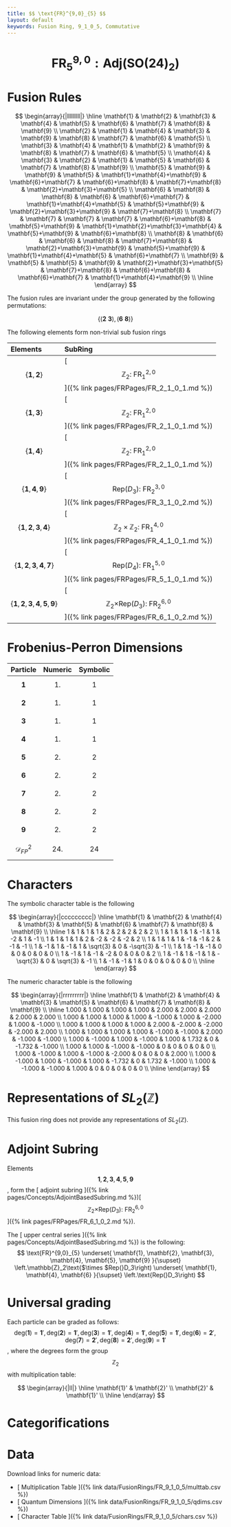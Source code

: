 ```yaml
---
title: $$ \text{FR}^{9,0}_{5} $$
layout: default
keywords: Fusion Ring, 9_1_0_5, Commutative
---
```

# $$ \text{FR}^{9,0}_{5}: \mathrm{Adj}(\mathrm{SO}(24)_2) $$


# Fusion Rules

$$
\begin{array}{|lllllllll|}
\hline
 \mathbf{1} & \mathbf{2} & \mathbf{3} & \mathbf{4} & \mathbf{5} & \mathbf{6} & \mathbf{7} & \mathbf{8} & \mathbf{9} \\
 \mathbf{2} & \mathbf{1} & \mathbf{4} & \mathbf{3} & \mathbf{9} & \mathbf{8} & \mathbf{7} & \mathbf{6} & \mathbf{5} \\
 \mathbf{3} & \mathbf{4} & \mathbf{1} & \mathbf{2} & \mathbf{9} & \mathbf{8} & \mathbf{7} & \mathbf{6} & \mathbf{5} \\
 \mathbf{4} & \mathbf{3} & \mathbf{2} & \mathbf{1} & \mathbf{5} & \mathbf{6} & \mathbf{7} & \mathbf{8} & \mathbf{9} \\
 \mathbf{5} & \mathbf{9} & \mathbf{9} & \mathbf{5} & \mathbf{1}+\mathbf{4}+\mathbf{9} & \mathbf{6}+\mathbf{7} & \mathbf{6}+\mathbf{8} & \mathbf{7}+\mathbf{8} & \mathbf{2}+\mathbf{3}+\mathbf{5} \\
 \mathbf{6} & \mathbf{8} & \mathbf{8} & \mathbf{6} & \mathbf{6}+\mathbf{7} & \mathbf{1}+\mathbf{4}+\mathbf{5} & \mathbf{5}+\mathbf{9} & \mathbf{2}+\mathbf{3}+\mathbf{9} & \mathbf{7}+\mathbf{8} \\
 \mathbf{7} & \mathbf{7} & \mathbf{7} & \mathbf{7} & \mathbf{6}+\mathbf{8} & \mathbf{5}+\mathbf{9} & \mathbf{1}+\mathbf{2}+\mathbf{3}+\mathbf{4} & \mathbf{5}+\mathbf{9} & \mathbf{6}+\mathbf{8} \\
 \mathbf{8} & \mathbf{6} & \mathbf{6} & \mathbf{8} & \mathbf{7}+\mathbf{8} & \mathbf{2}+\mathbf{3}+\mathbf{9} & \mathbf{5}+\mathbf{9} & \mathbf{1}+\mathbf{4}+\mathbf{5} & \mathbf{6}+\mathbf{7} \\
 \mathbf{9} & \mathbf{5} & \mathbf{5} & \mathbf{9} & \mathbf{2}+\mathbf{3}+\mathbf{5} & \mathbf{7}+\mathbf{8} & \mathbf{6}+\mathbf{8} & \mathbf{6}+\mathbf{7} & \mathbf{1}+\mathbf{4}+\mathbf{9} \\
\hline
\end{array}
$$


The fusion rules are invariant under the group generated by the following permutations:

$$ \{(\mathbf{2} \  \mathbf{3}), (\mathbf{6} \  \mathbf{8})\} $$


The following elements form non-trivial sub fusion rings

| Elements | SubRing |
| :------ | :------ |
| $$ \{\mathbf{1},\mathbf{2}\} $$ | [ $$ \mathbb{Z}_2:\ \text{FR}^{2,0}_{1} $$ ]({% link pages/FRPages/FR_2_1_0_1.md %}) |
| $$ \{\mathbf{1},\mathbf{3}\} $$ | [ $$ \mathbb{Z}_2:\ \text{FR}^{2,0}_{1} $$ ]({% link pages/FRPages/FR_2_1_0_1.md %}) |
| $$ \{\mathbf{1},\mathbf{4}\} $$ | [ $$ \mathbb{Z}_2:\ \text{FR}^{2,0}_{1} $$ ]({% link pages/FRPages/FR_2_1_0_1.md %}) |
| $$ \{\mathbf{1},\mathbf{4},\mathbf{9}\} $$ | [ $$ \left.\text{Rep(}D_3\right):\ \text{FR}^{3,0}_{2} $$ ]({% link pages/FRPages/FR_3_1_0_2.md %}) |
| $$ \{\mathbf{1},\mathbf{2},\mathbf{3},\mathbf{4}\} $$ | [ $$ \mathbb{Z}_2\times \mathbb{Z}_2:\ \text{FR}^{4,0}_{1} $$ ]({% link pages/FRPages/FR_4_1_0_1.md %}) |
| $$ \{\mathbf{1},\mathbf{2},\mathbf{3},\mathbf{4},\mathbf{7}\} $$ | [ $$ \left.\text{Rep(}D_4\right):\ \text{FR}^{5,0}_{1} $$ ]({% link pages/FRPages/FR_5_1_0_1.md %}) |
| $$ \{\mathbf{1},\mathbf{2},\mathbf{3},\mathbf{4},\mathbf{5},\mathbf{9}\} $$ | [ $$ \left.\mathbb{Z}_2\text{$\times $Rep(}D_3\right):\ \text{FR}^{6,0}_{2} $$ ]({% link pages/FRPages/FR_6_1_0_2.md %}) |

# Frobenius-Perron Dimensions

| Particle | Numeric | Symbolic |
| :------ | :------ | :------ |
| $$ \mathbf{1} $$ | $$ 1. $$ | $$ 1 $$ |
| $$ \mathbf{2} $$ | $$ 1. $$ | $$ 1 $$ |
| $$ \mathbf{3} $$ | $$ 1. $$ | $$ 1 $$ |
| $$ \mathbf{4} $$ | $$ 1. $$ | $$ 1 $$ |
| $$ \mathbf{5} $$ | $$ 2. $$ | $$ 2 $$ |
| $$ \mathbf{6} $$ | $$ 2. $$ | $$ 2 $$ |
| $$ \mathbf{7} $$ | $$ 2. $$ | $$ 2 $$ |
| $$ \mathbf{8} $$ | $$ 2. $$ | $$ 2 $$ |
| $$ \mathbf{9} $$ | $$ 2. $$ | $$ 2 $$ |
| $$ \mathcal{D}_{FP}^2 $$ | $$ 24. $$ | $$ 24 $$ |

# Characters

The symbolic character table is the following

$$
\begin{array}{|ccccccccc|}
\hline
 \mathbf{1} & \mathbf{2} & \mathbf{4} & \mathbf{3} & \mathbf{5} & \mathbf{6} & \mathbf{7} & \mathbf{8} & \mathbf{9} \\
\hline
 1 & 1 & 1 & 1 & 2 & 2 & 2 & 2 & 2 \\
 1 & 1 & 1 & 1 & -1 & 1 & -2 & 1 & -1 \\
 1 & 1 & 1 & 1 & 2 & -2 & -2 & -2 & 2 \\
 1 & 1 & 1 & 1 & -1 & -1 & 2 & -1 & -1 \\
 1 & -1 & 1 & -1 & 1 & \sqrt{3} & 0 & -\sqrt{3} & -1 \\
 1 & 1 & -1 & -1 & 0 & 0 & 0 & 0 & 0 \\
 1 & -1 & 1 & -1 & -2 & 0 & 0 & 0 & 2 \\
 1 & -1 & 1 & -1 & 1 & -\sqrt{3} & 0 & \sqrt{3} & -1 \\
 1 & -1 & -1 & 1 & 0 & 0 & 0 & 0 & 0 \\
\hline
\end{array}
$$

The numeric character table is the following

$$
\begin{array}{|rrrrrrrrr|}
\hline
 \mathbf{1} & \mathbf{2} & \mathbf{4} & \mathbf{3} & \mathbf{5} & \mathbf{6} & \mathbf{7} & \mathbf{8} & \mathbf{9} \\
\hline
 1.000 & 1.000 & 1.000 & 1.000 & 2.000 & 2.000 & 2.000 & 2.000 & 2.000 \\
 1.000 & 1.000 & 1.000 & 1.000 & -1.000 & 1.000 & -2.000 & 1.000 & -1.000 \\
 1.000 & 1.000 & 1.000 & 1.000 & 2.000 & -2.000 & -2.000 & -2.000 & 2.000 \\
 1.000 & 1.000 & 1.000 & 1.000 & -1.000 & -1.000 & 2.000 & -1.000 & -1.000 \\
 1.000 & -1.000 & 1.000 & -1.000 & 1.000 & 1.732 & 0 & -1.732 & -1.000 \\
 1.000 & 1.000 & -1.000 & -1.000 & 0 & 0 & 0 & 0 & 0 \\
 1.000 & -1.000 & 1.000 & -1.000 & -2.000 & 0 & 0 & 0 & 2.000 \\
 1.000 & -1.000 & 1.000 & -1.000 & 1.000 & -1.732 & 0 & 1.732 & -1.000 \\
 1.000 & -1.000 & -1.000 & 1.000 & 0 & 0 & 0 & 0 & 0 \\
\hline
\end{array}
$$

# Representations of $SL_2(\mathbb{Z})$

This fusion ring does not provide any representations of $SL_2(\mathbb{Z}).$

# Adjoint Subring

Elements $$ \mathbf{1}, \mathbf{2}, \mathbf{3}, \mathbf{4}, \mathbf{5}, \mathbf{9} $$, form the [ adjoint subring ]({% link pages/Concepts/AdjointBasedSubring.md %})[ $$ \left.\mathbb{Z}_2\text{$\times $Rep(}D_3\right):\ \text{FR}^{6,0}_{2} $$ ]({% link pages/FRPages/FR_6_1_0_2.md %}).

The [ upper central series ]({% link pages/Concepts/AdjointBasedSubring.md %}) is the following:
$$
\text{FR}^{9,0}_{5} \underset{ \mathbf{1}, \mathbf{2}, \mathbf{3}, \mathbf{4}, \mathbf{5}, \mathbf{9} }{\supset}  \left.\mathbb{Z}_2\text{$\times $Rep(}D_3\right) \underset{ \mathbf{1}, \mathbf{4}, \mathbf{6} }{\supset}  \left.\text{Rep(}D_3\right)
$$

# Universal grading

Each particle can be graded as follows: $$ \text{deg}(\mathbf{1}) = \mathbf{1}', \text{deg}(\mathbf{2}) = \mathbf{1}', \text{deg}(\mathbf{3}) = \mathbf{1}', \text{deg}(\mathbf{4}) = \mathbf{1}', \text{deg}(\mathbf{5}) = \mathbf{1}', \text{deg}(\mathbf{6}) = \mathbf{2}', \text{deg}(\mathbf{7}) = \mathbf{2}', \text{deg}(\mathbf{8}) = \mathbf{2}', \text{deg}(\mathbf{9}) = \mathbf{1}' $$, where the degrees form the group $$ \mathbb{Z}_2 $$ with multiplication table:

$$
\begin{array}{|ll|}
\hline
 \mathbf{1}' & \mathbf{2}' \\
 \mathbf{2}' & \mathbf{1}' \\
\hline
\end{array}
$$

# Categorifications



# Data

Download links for numeric data:

* [ Multiplication Table ]({% link data/FusionRings/FR_9_1_0_5/multtab.csv %})
* [ Quantum Dimensions ]({% link data/FusionRings/FR_9_1_0_5/qdims.csv %})
* [ Character Table ]({% link data/FusionRings/FR_9_1_0_5/chars.csv %})
